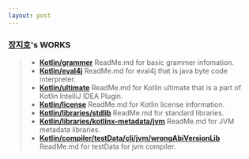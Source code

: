 ```yaml
---
layout: post
---
```


### [장지호](https://github.com/zyoa)'s WORKS 
> * **[Kotlin/grammer](https://github.com/18-1-SKKU-OSS/kotlin/tree/master/grammar)** ReadMe.md for basic grammer infomation.
> * **[Kotlin/eval4j](https://github.com/18-1-SKKU-OSS/kotlin/tree/master/eval4j)** ReadMe.md for eval4j that is java byte code interpreter.
> * **[Kotlin/ultimate](https://github.com/18-1-SKKU-OSS/kotlin/tree/master/ultimate)** ReadMe.md for Kotlin ultimate that is a part of Kotlin IntelliJ IDEA Plugin.
> * **[Kotlin/license](https://github.com/18-1-SKKU-OSS/kotlin/tree/master/license)** ReadMe.md for Kotlin license information.
> * **[Kotlin/libraries/stdlib](https://github.com/18-1-SKKU-OSS/kotlin/tree/master/libraries/stdlib)** ReadMe.md for standard libraries.
> * **[Kotlin/libraries/kotlinx-metadata/jvm](https://github.com/18-1-SKKU-OSS/kotlin/tree/master/libraries/kotlinx-metadata/jvm)** ReadMe.md for JVM metadata libraries.
> * **[Kotlin/compiler/testData/cli/jvm/wrongAbiVersionLib](https://github.com/18-1-SKKU-OSS/kotlin/tree/master/compiler/testData/cli/jvm/wrongAbiVersionLib)** ReadMe.md for testData for jvm compiler.
